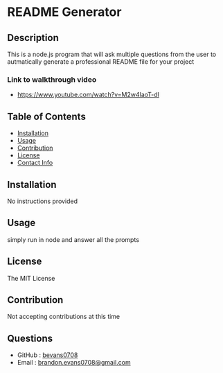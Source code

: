 # README Generator

   ## Description
   This is a node.js program that will ask multiple questions from the user to autmatically generate a professional README file for your project
   
   ### Link to walkthrough video
   * https://www.youtube.com/watch?v=M2w4laoT-dI

   ## Table of Contents
      
   * [Installation](#installation)
   * [Usage](#usage)
   * [Contribution](#contribution)
   * [License](#license)
   * [Contact Info](#questions)
   
   ## Installation
   No instructions provided

   ## Usage
   simply run in node and answer all the prompts

   ## License
   The MIT License

   ## Contribution
   Not accepting contributions at this time

   ## Questions
   * GitHub : [bevans0708](#https://github.com/bevans0708)
   * Email : [brandon.evans0708@gmail.com](#brandon.evans0708@gmail.com)
